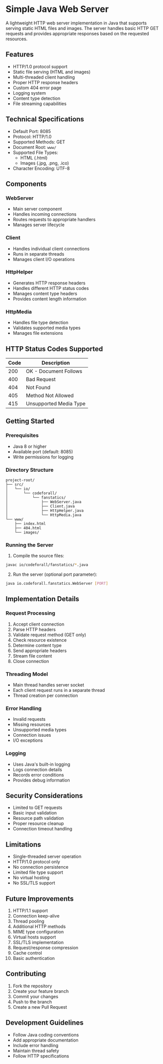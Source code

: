 # Simple Java Web Server

A lightweight HTTP web server implementation in Java that supports serving static HTML files and images. The server handles basic HTTP GET requests and provides appropriate responses based on the requested resources.

## Features

- HTTP/1.0 protocol support
- Static file serving (HTML and images)
- Multi-threaded client handling
- Proper HTTP response headers
- Custom 404 error page
- Logging system
- Content type detection
- File streaming capabilities

## Technical Specifications

- Default Port: 8085
- Protocol: HTTP/1.0
- Supported Methods: GET
- Document Root: `www/`
- Supported File Types:
  - HTML (.html)
  - Images (.jpg, .png, .ico)
- Character Encoding: UTF-8

## Components

### WebServer
- Main server component
- Handles incoming connections
- Routes requests to appropriate handlers
- Manages server lifecycle

### Client
- Handles individual client connections
- Runs in separate threads
- Manages client I/O operations

### HttpHelper
- Generates HTTP response headers
- Handles different HTTP status codes
- Manages content type headers
- Provides content length information

### HttpMedia
- Handles file type detection
- Validates supported media types
- Manages file extensions

## HTTP Status Codes Supported

| Code | Description |
|------|-------------|
| 200 | OK - Document Follows |
| 400 | Bad Request |
| 404 | Not Found |
| 405 | Method Not Allowed |
| 415 | Unsupported Media Type |

## Getting Started

### Prerequisites
- Java 8 or higher
- Available port (default: 8085)
- Write permissions for logging

### Directory Structure
```
project-root/
├── src/
│   └── io/
│       └── codeforall/
│           └── fanstatics/
│               ├── WebServer.java
│               ├── Client.java
│               ├── HttpHelper.java
│               └── HttpMedia.java
└── www/
    ├── index.html
    ├── 404.html
    └── images/
```

### Running the Server

1. Compile the source files:
```bash
javac io/codeforall/fanstatics/*.java
```

2. Run the server (optional port parameter):
```bash
java io.codeforall.fanstatics.WebServer [PORT]
```

## Implementation Details

### Request Processing
1. Accept client connection
2. Parse HTTP headers
3. Validate request method (GET only)
4. Check resource existence
5. Determine content type
6. Send appropriate headers
7. Stream file content
8. Close connection

### Threading Model
- Main thread handles server socket
- Each client request runs in a separate thread
- Thread creation per connection

### Error Handling
- Invalid requests
- Missing resources
- Unsupported media types
- Connection issues
- I/O exceptions

### Logging
- Uses Java's built-in logging
- Logs connection details
- Records error conditions
- Provides debug information

## Security Considerations

- Limited to GET requests
- Basic input validation
- Resource path validation
- Proper resource cleanup
- Connection timeout handling

## Limitations

- Single-threaded server operation
- HTTP/1.0 protocol only
- No connection persistence
- Limited file type support
- No virtual hosting
- No SSL/TLS support

## Future Improvements

1. HTTP/1.1 support
2. Connection keep-alive
3. Thread pooling
4. Additional HTTP methods
5. MIME type configuration
6. Virtual hosts support
7. SSL/TLS implementation
8. Request/response compression
9. Cache control
10. Basic authentication

## Contributing

1. Fork the repository
2. Create your feature branch
3. Commit your changes
4. Push to the branch
5. Create a new Pull Request

## Development Guidelines

- Follow Java coding conventions
- Add appropriate documentation
- Include error handling
- Maintain thread safety
- Follow HTTP specifications
